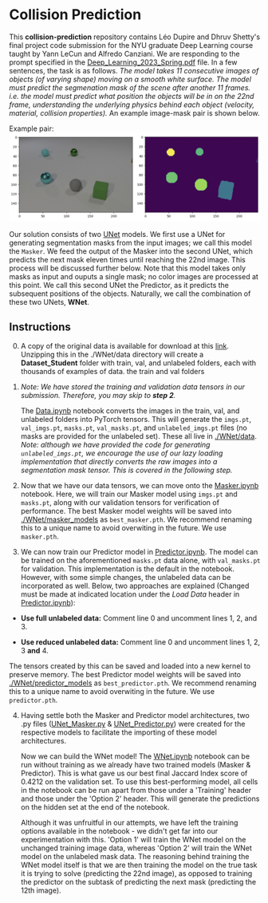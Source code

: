 # Collision Prediction

This __collision-prediction__ repository contains Léo Dupire and Dhruv Shetty's final project code submission for the NYU graduate Deep Learning course taught by Yann LeCun and Alfredo Canziani. We are responding to the prompt specified in the [Deep_Learning_2023_Spring.pdf](./Deep_Learning_2023_Spring.pdf) file. In a few sentences, the task is as follows. _The model takes 11 consecutive images of objects (of varying shape) moving on a smooth white surface. The model must predict the segmenation mask of the scene after another 11 frames. i.e. the model must predict what position the objects will be in on the 22nd frame, understanding the underlying physics behind each object (velocity, material, collision properties)._ An example image-mask pair is shown below.

Example pair: ![Alt](./example.png "Image-Mask Pair")

Our solution consists of two [UNet](https://arxiv.org/abs/1505.04597) models. We first use a UNet for generating segmentation masks from the input images; we call this model the `Masker`. We feed the output of the Masker into the second UNet, which predicts the next mask eleven times until reaching the 22nd image. This process will be discussed further below. Note that this model takes only masks as input and ouputs a single mask; no color images are processed at this point. We call this second UNet the Predictor, as it predicts the subsequent positions of the objects. Naturally, we call the combination of these two UNets, __WNet__. 

## Instructions

0. A copy of the original data is available for download at this [link](https://drive.google.com/file/d/1bHl4sEOBRDXN3Hsb6aBIoY1piPj1-Bd2/view?usp=sharing). Unzipping this in the ./WNet/data directory will create a __Dataset_Student__ folder with train, val, and unlabeled folders, each with thousands of examples of data. the train and val folders


1. _Note: We have stored the training and validation data tensors in our submission. Therefore, you may skip to __step 2__._

    The [Data.ipynb](./WNet/Data.ipynb) notebook converts the images in the train, val, and unlabeled folders into PyTorch tensors. This will generate the `imgs.pt`, `val_imgs.pt`, `masks.pt`, `val_masks.pt`, and `unlabeled_imgs.pt` files (no masks are provided for the unlabeled set). These all live in [./WNet/data](./WNet/data). _Note: although we have provided the code for generating `unlabeled_imgs.pt`, we encourage the use of our lazy loading implementation that directly converts the raw images into a segmentation mask tensor. This is covered in the following step._


2. Now that we have our data tensors, we can move onto the [Masker.ipynb](./WNet/Masker.ipynb) notebook. Here, we will train our Masker model using `imgs.pt` and `masks.pt`, along with our validation tensors for verification of performance. The best Masker model weights will be saved into [./WNet/masker_models](./WNet/masker_models) as `best_masker.pth`. We recommend renaming this to a unique name to avoid overwiting in the future. We use `masker.pth`.


3. We can now train our Predictor model in [Predictor.ipynb](./WNet/Predictor.ipynb). The model can be trained on the aforementioned `masks.pt` data alone, with `val_masks.pt` for validation. This implementation is the default in the notebook. However, with some simple changes, the unlabeled data can be incorporated as well. Below, two approaches are explained (Changed must be made at indicated location under the _Load Data_ header in [Predictor.ipynb](./WNet/Predictor.ipynb)):

  * __Use full unlabeled data:__ Comment line 0 and uncomment lines 1, 2, and 3. 

  * __Use reduced unlabeled data:__ Comment line 0 and uncomment lines 1, 2, 3 __and__ 4. 

  The tensors created by this can be saved and loaded into a new kernel to preserve memory. The best Predictor model weights will be saved into [./WNet/predictor_models](./WNet/predictor_models) as `best_predictor.pth`. We recommend renaming this to a unique name to avoid overwiting in the future. We use `predictor.pth`.


4. Having settle both the Masker and Predictor model architectures, two .py files ([UNet_Masker.py](./WNet/UNet_Masker.py) & [UNet_Predictor.py](./WNet/UNet_Predictor.py)) were created for the respective models to facilitate the importing of these model architectures.

    Now we can build the WNet model! The [WNet.ipynb](./WNet/WNet.ipynb) notebook can be run without training as we already have two trained models (Masker & Predictor). This is what gave us our best final Jaccard Index score of 0.4212 on the validation set. To use this best-performing model, all cells in the notebook can be run apart from those under a 'Training' header and those under the 'Option 2' header. This will generate the predictions on the hidden set at the end of the notebook.

    Although it was unfruitful in our attempts, we have left the training options available in the notebook - we didn't get far into our experimentation with this. 'Option 1' will train the WNet model on the unchanged training image data, whereas 'Option 2' will train the WNet model on the unlabeled mask data. The reasoning behind training the WNet model itself is that we are then training the model on the true task it is trying to solve (predicting the 22nd image), as opposed to training the predictor on the subtask of predicting the next mask (predicting the 12th image).